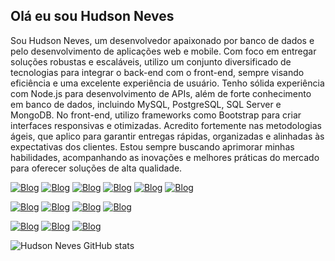 ## Olá eu sou Hudson Neves

Sou Hudson Neves, um desenvolvedor apaixonado por banco de dados e pelo desenvolvimento de aplicações web e mobile. Com foco em entregar soluções robustas e escaláveis, utilizo um conjunto diversificado de tecnologias para integrar o back-end com o front-end, sempre visando eficiência e uma excelente experiência de usuário.
Tenho sólida experiência com Node.js para desenvolvimento de APIs, além de forte conhecimento em banco de dados, incluindo MySQL, PostgreSQL, SQL Server e MongoDB. No front-end, utilizo frameworks como Bootstrap para criar interfaces responsivas e otimizadas. Acredito fortemente nas metodologias ágeis, que aplico para garantir entregas rápidas, organizadas e alinhadas às expectativas dos clientes. Estou sempre buscando aprimorar minhas habilidades, acompanhando as inovações e melhores práticas do mercado para oferecer soluções de alta qualidade.


[![Blog](https://img.shields.io/badge/HTML5-E34F26?style=for-the-badge&logo=html5&logoColor=white)](https://www.linkedin.com/in/hudson-neves-93664ba4/)
[![Blog](https://img.shields.io/badge/CSS-239120?&style=for-the-badge&logo=css3&logoColor=white)](https://www.linkedin.com/in/hudson-neves-93664ba4/)
[![Blog](https://img.shields.io/badge/JavaScript-F7DF1E?style=for-the-badge&logo=javascript&logoColor=black)](https://www.linkedin.com/in/hudson-neves-93664ba4/)
[![Blog](https://img.shields.io/badge/TypeScript-007ACC?style=for-the-badge&logo=typescript&logoColor=white)](https://www.linkedin.com/in/hudson-neves-93664ba4/)
[![Blog](https://img.shields.io/badge/Node.js-43853D?style=for-the-badge&logo=node.js&logoColor=white)](https://www.linkedin.com/in/hudson-neves-93664ba4/)
[![Blog](https://img.shields.io/badge/Bootstrap-563D7C?style=for-the-badge&logo=bootstrap&logoColor=white)](https://www.linkedin.com/in/hudson-neves-93664ba4/)

[![Blog](https://img.shields.io/badge/MySQL-00000F?style=for-the-badge&logo=mysql&logoColor=white)](https://www.linkedin.com/in/hudson-neves-93664ba4/)
[![Blog](https://img.shields.io/badge/PostgreSQL-316192?style=for-the-badge&logo=postgresql&logoColor=white)](https://www.linkedin.com/in/hudson-neves-93664ba4/)
[![Blog](https://img.shields.io/badge/MongoDB-4EA94B?style=for-the-badge&logo=mongodb&logoColor=white)](https://www.linkedin.com/in/hudson-neves-93664ba4/)
[![Blog](https://img.shields.io/badge/Microsoft_SQL_Server-CC2927?style=for-the-badge&logo=microsoft-sql-server&logoColor=white)](https://www.linkedin.com/in/hudson-neves-93664ba4/)


[![Blog](https://img.shields.io/badge/Google_Cloud-4285F4?style=for-the-badge&logo=google-cloud&logoColor=white)](https://www.linkedin.com/in/hudson-neves-93664ba4/)
[![Blog](https://img.shields.io/badge/Microsoft_Azure-0089D6?style=for-the-badge&logo=microsoft-azure&logoColor=white)](https://www.linkedin.com/in/hudson-neves-93664ba4/)
[![Blog](https://img.shields.io/badge/Amazon_AWS-232F3E?style=for-the-badge&logo=amazon-aws&logoColor=white)](https://www.linkedin.com/in/hudson-neves-93664ba4/)


![Hudson Neves GitHub stats](https://github-readme-stats.vercel.app/api?username=HudsonNeves&show_icons=true&bg_color=00000000)
<!--
**HudsonNeves/HudsonNeves** is a ✨ _special_ ✨ repository because its `README.md` (this file) appears on your GitHub profile.

Here are some ideas to get you started:

- 🔭 I’m currently working on ...
- 🌱 I’m currently learning ...
- 👯 I’m looking to collaborate on ...
- 🤔 I’m looking for help with ...
- 💬 Ask me about ...
- 📫 How to reach me: ...
- 😄 Pronouns: ...
- ⚡ Fun fact: ...
-->
